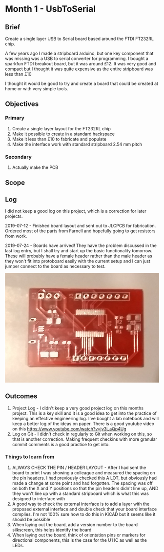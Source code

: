 # Month 1 - UsbToSerial

## Brief

Create a single layer USB to Serial board based around the FTDI FT232RL chip.

A few years ago I made a stripboard arduino, but one key component that was missing was a USB to serial converter for programming. I bought a sparkfun FTDI breakout board, but it was around £12. It was very good and compact but I thought it was quite expensive as the entire stripboard was less than £10

I thought it would be good to try and create a board that could be created at home or with very simple tools.


## Objectives

### Primary

1. Create a single layer layout for the FT232RL chip
1. Make it possible to create in a standard hackspace
1. Make it less than £10 to fabricate and populate
1. Make the interface work with standard stripboard 2.54 mm pitch

### Secondary

1. Actually make the PCB 

## Scope


## Log

I did not keep a good log on this project, which is a correction for later projects.

2019-07-12 - Finished board layout and sent out to JLCPCB for fabrication. Ordered most of the parts from Farnell and hopefully going to get resistors from work.

2019-07-24 - Boards have arrived! They have the problem discussed in the last log entry, but I shall try and start up the basic functionality tomorrow. These will probably have a female header rather than the male header as they won't fit into protoboard easily with the current setup and I can just jumper connect to the board as necessary to test.

![Image of the PCB](https://github.com/richClubb/12Month12Projects/raw/master/Month01_UsbToSerial/images/V0_1Board_img01.jpg)

## Outcomes

1. Project Log - I didn't keep a very good project log on this months project. This is a key skill and it is a good idea to get into the practice of keeping an effective engineering log. I've bought a lab notebook and will keep a better log of the ideas on paper. There is a good youtube video on this <https://www.youtube.com/watch?v=jv3i_aQp4Ug>
1. Log on Git - I didn't check in regularly to Git when working on this, so that is another correction. Making frequent checkins with more granular commit comments is a good practice to get into.

### Things to learn from

1. ALWAYS CHECK THE PIN / HEADER LAYOUT - After I had sent the board to print I was showing a colleague and measured the spacing on the pin headers. I had previously checked this A LOT, but obviously had made a change at some point and had forgotten. The spacing was off on both the X and Y positions so that the pin headers didn't line up, AND they won't line up with a standard stripboard which is what this was designed to interface with
1. A good way to check the external interface is to add a layer with the proposed external interface and double check that your board interface complies. I'm not 100% sure how to do this in KiCAD but it seems like it should be possible
1. When laying out the board, add a version number to the board silkscreen, this helps identify the board
1. When laying out the board, think of orientation pins or markers for directional components, this is the case for the U1 IC as well as the LEDs.
